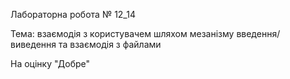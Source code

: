 Лабораторна робота № 12_14

Тема: взаємодія з користувачем шляхом мезанізму введення/виведення та взаємодія з файлами

На оцінку "Добре"
